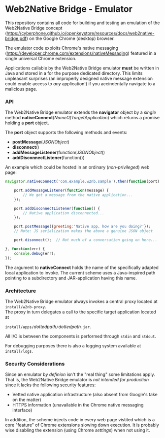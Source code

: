 # Web2Native Bridge - Emulator
This repository contains all code for building and testing an emulation of
the Web2Native Bridge concept
(https://cyberphone.github.io/openkeystore/resources/docs/web2native-bridge.pdf)
on the Google Chrome (desktop) browser.

The emulator code exploits Chrome's native messaging (https://developer.chrome.com/extensions/nativeMessaging)
featured in a single universal Chrome extension.

Applications callable by the Web2Native Bridge emulator **must** be written in Java and stored in a for the purpose
dedicated directory.  This limits unpleasant surprises
(an improperly designed native message extension could enable access to *any* application!)
if you accindentally navigate to a malicious page.
### API
The Web2Native Bridge emulator extends the **navigator** object by a *single* method **nativeConnect**(*NameOfTargetApplication*) which
returns a promise holding a **port** object.

The **port** object supports the following methods and events:
* **postMessage**(*JSONObject*)
* **disconnect**()
* **addMessageListener**(function(*JSONObject*))
* **addDisconnectListener**(function())

An example which could be hosted in an ordinary (*non-privileged*) web page:
```javascript
navigator.nativeConnect('com.example.w2nb.sample').then(function(port) {

    port.addMessageListener(function(message) {
        // We got a message from the native application...
    });

    port.addDisconnectListener(function() {
        // Native application disconnected...
    });

    port.postMessage({greeting:'Native app, how are you doing?'});
    // Note: JS serialization makes the above a genuine JSON object

    port.disonnect();  // Not much of a conversation going on here...

}, function(err) {
    console.debug(err);
});
```
The argument to **nativeConnect** holds the name of the specifically adapted local application to invoke.   The current scheme uses a Java-inspired path pointing to a subdirectory and JAR-application having this name.

### Architecture
The Web2Native Bridge emulator always invokes a central proxy located at <code>install/w2nb-proxy</code>.<br>
The proxy in turn delegates a call to the specific target application located at<br><code>
install/apps/</code>*dottedpath*<code>/</code>*dottedpath*<code>.jar</code>.

All I/O is between the components is performed through <code>stdin</code> and <code>stdout</code>.

For debugging purposes there is also a logging system available at <code>install/logs</code>.

### Security Considerations
Since an emulator *by definion* isn't the "real thing" some limitations apply. That is, the Web2Native Bridge
emulator is *not intended for production* since it lacks the following security features:
* Vetted native application infrastructure (also absent from Google's take on the matter)
* HTTPS information (unavailable in the Chrome native messaging interface)

In addition, the scheme injects code in every web page vistited which is a core "feature" of Chrome extensions
slowing down execution.  It is probably wise disabling the extension (using Chrome *settings*) when not using it.
